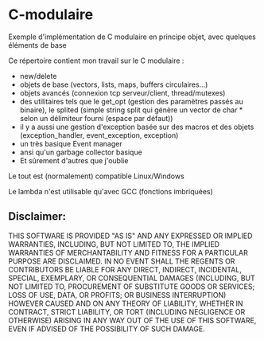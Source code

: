 # C-modulaire
Exemple d'implémentation de C modulaire en principe objet, avec quelques éléments de base


Ce répertoire contient mon travail sur le C modulaire :
* new/delete
* objets de base (vectors, lists, maps, buffers circulaires...)
* objets avancés (connexion tcp serveur/client, thread/mutexes)
* des utilitaires tels que le get_opt (gestion des paramètres passés au binaire), le splited (simple string split qui génère un vector de char * selon un délimiteur fourni (espace par défaut))
* il y a aussi une gestion d'exception basée sur des macros et des objets (exception_handler, event_exception, exception)
* un très basique Event manager
* ansi qu'un garbage collector basique
* Et sûrement d'autres que j'oublie


Le tout est (normalement) compatible Linux/Windows


Le lambda n'est utilisable qu'avec GCC (fonctions imbriquées)


## Disclaimer:


THIS SOFTWARE IS PROVIDED "AS IS" AND ANY EXPRESSED OR IMPLIED WARRANTIES,
INCLUDING, BUT NOT LIMITED TO, THE IMPLIED WARRANTIES OF MERCHANTABILITY AND
FITNESS FOR A PARTICULAR PURPOSE ARE DISCLAIMED. IN NO EVENT SHALL THE REGENTS
OR CONTRIBUTORS BE LIABLE FOR ANY DIRECT, INDIRECT, INCIDENTAL, SPECIAL,
EXEMPLARY, OR CONSEQUENTIAL DAMAGES (INCLUDING, BUT NOT LIMITED TO,
PROCUREMENT OF SUBSTITUTE GOODS OR SERVICES; LOSS OF USE, DATA, OR PROFITS;
OR BUSINESS INTERRUPTION)
HOWEVER CAUSED AND ON ANY THEORY OF LIABILITY, WHETHER IN CONTRACT, STRICT
LIABILITY, OR TORT (INCLUDING NEGLIGENCE OR OTHERWISE) ARISING IN ANY WAY
OUT OF THE USE OF THIS SOFTWARE, EVEN IF ADVISED OF THE POSSIBILITY OF SUCH DAMAGE.
